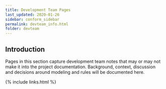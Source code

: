 ```yaml
---
title: Development Team Pages
last_updated: 2020-01-26
sidebar: conform_sidebar
permalink: devteam_info.html
folder: devteam
---
```


## Introduction

Pages in this section capture development team notes that may or may not make it into the project documentation. Background, context, discussion and decisions around modeling and rules will be documented here.   


{% include links.html %}
